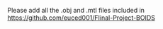 Please add all the .obj and .mtl files included in 
https://github.com/euced001/FIinal-Project-BOIDS
